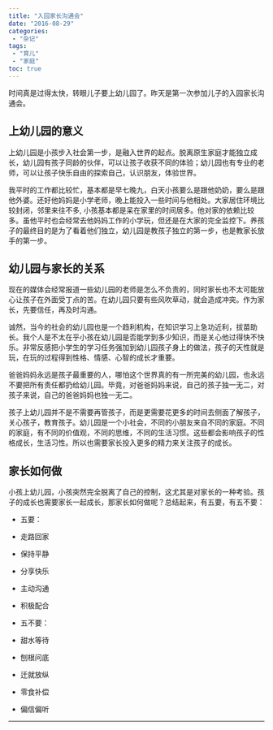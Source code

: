 ```yaml
---
title: "入园家长沟通会"
date: "2016-08-29"
categories:
 - "杂记"
tags:
 - "育儿"
 - "家庭"
toc: true
---
```


时间真是过得太快，转眼儿子要上幼儿园了。昨天是第一次参加儿子的入园家长沟通会。


## 上幼儿园的意义

上幼儿园是小孩步入社会第一步，是融入世界的起点。脱离原生家庭才能独立成长，幼儿园有孩子同龄的伙伴，可以让孩子收获不同的体验；幼儿园也有专业的老师，可以让孩子快乐自由的探索自己，认识朋友，体验世界。

我平时的工作都比较忙，基本都是早七晚九，白天小孩要么是跟他奶奶，要么是跟他外婆。还好他妈妈是小学老师，晚上能投入一些时间与他相处。大家居住环境比较封闭，邻里来往不多, 小孩基本都是呆在家里的时间居多。他对家的依赖比较多。虽他平时也会经常去他妈妈工作的小学玩，但还是在大家的完全监控下。养孩子的最终目的是为了看着他们独立，幼儿园是教孩子独立的第一步，也是教家长放手的第一步。
<!--more-->

## 幼儿园与家长的关系

现在的媒体会经常报道一些幼儿园的老师是怎么不负责的，同时家长也不太可能放心让孩子在外面受丁点的苦。在幼儿园只要有些风吹草动，就会造成冲突。作为家长，先要信任，再及时沟通。

诚然，当今的社会的幼儿园也是一个趋利机构，在知识学习上急功近利，拔苗助长。我个人是不太在乎小孩在幼儿园是否能学到多少知识，而是关心他过得快不快乐。非常反感把小学生的学习任务强加到幼儿园孩子身上的做法，孩子的天性就是玩，在玩的过程得到性格、情感、心智的成长才重要。

爸爸妈妈永远是孩子最重要的人，哪怕这个世界真的有一所完美的幼儿园，也永远不要把所有责任都扔给幼儿园。毕竟，对爸爸妈妈来说，自己的孩子独一无二，对孩子来说，自己的爸爸妈妈也独一无二。

孩子上幼儿园并不是不需要再管孩子，而是更需要花更多的时间去侧面了解孩子，关心孩子，教育孩子。幼儿园是一个小社会，不同的小朋友来自不同的家庭。不同的家庭，有不同的价值观，不同的思维，不同的生活习惯。这些都会影响孩子的性格成长，生活习性。所以也需要家长投入更多的精力来关注孩子的成长。

## 家长如何做

小孩上幼儿园，小孩突然完全脱离了自己的控制，这尤其是对家长的一种考验。孩子的成长也需要家长一起成长，那家长如何做呢？总结起来，有五要，有五不要：

- 五要：

 - 走路回家
 - 保持平静
 - 分享快乐
 - 主动沟通
 - 积极配合

- 五不要：

 - 甜水等待
 - 刨根问底
 - 迁就放纵
 - 零食补偿
 - 偏信偏听

------
